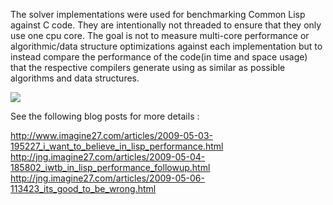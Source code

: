 The solver implementations were used for benchmarking Common Lisp against C code.
They are intentionally not threaded to ensure that they only use one cpu core. The goal is not to measure multi-core performance or algorithmic/data structure optimizations against each implementation but to instead compare the performance of the code(in time and space usage) that the respective compilers generate using as similar as possible algorithms and data structures.

<img src='http://jng.imagine27.com/files/lisp_vs_c_time_2.png' />


See the following blog posts for more details :

http://www.imagine27.com/articles/2009-05-03-195227_i_want_to_believe_in_lisp_performance.html<br />
http://jng.imagine27.com/articles/2009-05-04-185802_iwtb_in_lisp_performance_followup.html<br />
http://jng.imagine27.com/articles/2009-05-06-113423_its_good_to_be_wrong.html<br />